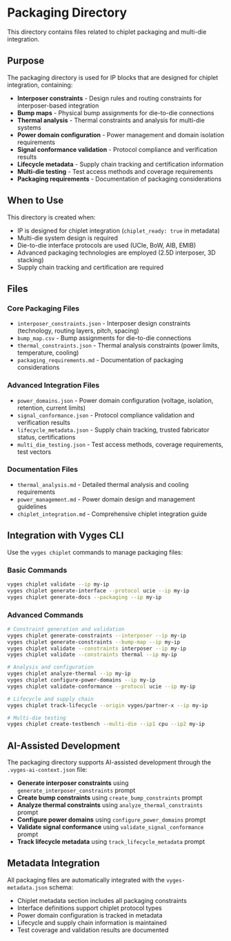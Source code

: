 # Packaging Directory

This directory contains files related to chiplet packaging and multi-die integration.

## Purpose

The packaging directory is used for IP blocks that are designed for chiplet integration, containing:

- **Interposer constraints** - Design rules and routing constraints for interposer-based integration
- **Bump maps** - Physical bump assignments for die-to-die connections
- **Thermal analysis** - Thermal constraints and analysis for multi-die systems
- **Power domain configuration** - Power management and domain isolation requirements
- **Signal conformance validation** - Protocol compliance and verification results
- **Lifecycle metadata** - Supply chain tracking and certification information
- **Multi-die testing** - Test access methods and coverage requirements
- **Packaging requirements** - Documentation of packaging considerations

## When to Use

This directory is created when:
- IP is designed for chiplet integration (`chiplet_ready: true` in metadata)
- Multi-die system design is required
- Die-to-die interface protocols are used (UCIe, BoW, AIB, EMIB)
- Advanced packaging technologies are employed (2.5D interposer, 3D stacking)
- Supply chain tracking and certification are required

## Files

### Core Packaging Files
- `interposer_constraints.json` - Interposer design constraints (technology, routing layers, pitch, spacing)
- `bump_map.csv` - Bump assignments for die-to-die connections
- `thermal_constraints.json` - Thermal analysis constraints (power limits, temperature, cooling)
- `packaging_requirements.md` - Documentation of packaging considerations

### Advanced Integration Files
- `power_domains.json` - Power domain configuration (voltage, isolation, retention, current limits)
- `signal_conformance.json` - Protocol compliance validation and verification results
- `lifecycle_metadata.json` - Supply chain tracking, trusted fabricator status, certifications
- `multi_die_testing.json` - Test access methods, coverage requirements, test vectors

### Documentation Files
- `thermal_analysis.md` - Detailed thermal analysis and cooling requirements
- `power_management.md` - Power domain design and management guidelines
- `chiplet_integration.md` - Comprehensive chiplet integration guide

## Integration with Vyges CLI

Use the `vyges chiplet` commands to manage packaging files:

### Basic Commands
```bash
vyges chiplet validate --ip my-ip
vyges chiplet generate-interface --protocol ucie --ip my-ip
vyges chiplet generate-docs --packaging --ip my-ip
```

### Advanced Commands
```bash
# Constraint generation and validation
vyges chiplet generate-constraints --interposer --ip my-ip
vyges chiplet generate-constraints --bump-map --ip my-ip
vyges chiplet validate --constraints interposer --ip my-ip
vyges chiplet validate --constraints thermal --ip my-ip

# Analysis and configuration
vyges chiplet analyze-thermal --ip my-ip
vyges chiplet configure-power-domains --ip my-ip
vyges chiplet validate-conformance --protocol ucie --ip my-ip

# Lifecycle and supply chain
vyges chiplet track-lifecycle --origin vyges/partner-x --ip my-ip

# Multi-die testing
vyges chiplet create-testbench --multi-die --ip1 cpu --ip2 my-ip
```

## AI-Assisted Development

The packaging directory supports AI-assisted development through the `.vyges-ai-context.json` file:

- **Generate interposer constraints** using `generate_interposer_constraints` prompt
- **Create bump constraints** using `create_bump_constraints` prompt
- **Analyze thermal constraints** using `analyze_thermal_constraints` prompt
- **Configure power domains** using `configure_power_domains` prompt
- **Validate signal conformance** using `validate_signal_conformance` prompt
- **Track lifecycle metadata** using `track_lifecycle_metadata` prompt

## Metadata Integration

All packaging files are automatically integrated with the `vyges-metadata.json` schema:

- Chiplet metadata section includes all packaging constraints
- Interface definitions support chiplet protocol types
- Power domain configuration is tracked in metadata
- Lifecycle and supply chain information is maintained
- Test coverage and validation results are documented 